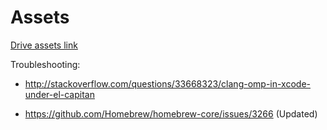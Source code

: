 # Assets

[Drive assets link](https://drive.google.com/folderview?id=0B2Pp8Zn2YoIoT21OMmg0Sl9oSVE&usp=sharing)

Troubleshooting:

- http://stackoverflow.com/questions/33668323/clang-omp-in-xcode-under-el-capitan

- https://github.com/Homebrew/homebrew-core/issues/3266 (Updated)
